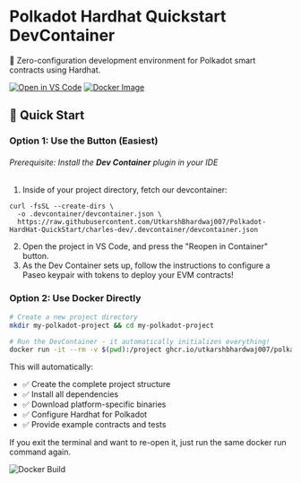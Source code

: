 # Polkadot Hardhat Quickstart DevContainer

🚀 Zero-configuration development environment for Polkadot smart contracts using Hardhat.

[![Open in VS Code](https://img.shields.io/static/v1?logo=visualstudiocode&label=&message=Open%20in%20VS%20Code&labelColor=2c2c32&color=007ACC&logoColor=007ACC)](https://vscode.dev/redirect?url=vscode://ms-vscode-remote.remote-containers/cloneInVolume?url=https://github.com/UtkarshBhardwaj007/Polkadot-Hardhat-Quickstart)
[![Docker Image](https://img.shields.io/badge/Docker%20Image-ghcr.io-blue?logo=docker)](https://github.com/UtkarshBhardwaj007/Polkadot-HardHat-QuickStart/pkgs/container/polkadot-hardhat-quickstart)

## 🚀 Quick Start

### Option 1: Use the Button (Easiest)
###### Prerequisite: Install the ***Dev Container*** plugin in your IDE

1. Inside of your project directory, fetch our devcontainer:
```
curl -fsSL --create-dirs \
  -o .devcontainer/devcontainer.json \
  https://raw.githubusercontent.com/UtkarshBhardwaj007/Polkadot-HardHat-QuickStart/charles-dev/.devcontainer/devcontainer.json
```
2. Open the project in VS Code, and press the "Reopen in Container" button.
3. As the Dev Container sets up, follow the instructions to configure a Paseo keypair with tokens to deploy your EVM contracts!


### Option 2: Use Docker Directly

```bash
# Create a new project directory
mkdir my-polkadot-project && cd my-polkadot-project

# Run the DevContainer - it automatically initializes everything!
docker run -it --rm -v $(pwd):/project ghcr.io/utkarshbhardwaj007/polkadot-hardhat-quickstart:latest
```

This will automatically:
- ✅ Create the complete project structure
- ✅ Install all dependencies
- ✅ Download platform-specific binaries
- ✅ Configure Hardhat for Polkadot
- ✅ Provide example contracts and tests

If you exit the terminal and want to re-open it, just run the same docker run command again.

![Docker Build](https://github.com/UtkarshBhardwaj007/Polkadot-Hardhat-Quickstart/actions/workflows/docker-publish.yml/badge.svg)
